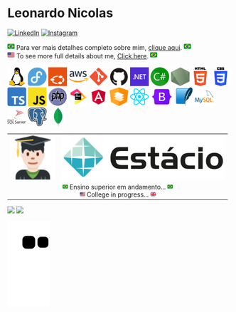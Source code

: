 # Leonardo Nicolas 
[![LinkedIn](https://img.shields.io/badge/Leonardo%20Nicolas-0077B5?style=for-the-badge&logo=linkedin&logoColor=white)](https://www.linkedin.com/in/leonardo-nicolas-sales-dias-2a3892149/)
[![Instagram](https://img.shields.io/badge/%40LeonardoNicolas.dev-%23E4405F.svg?style=for-the-badge&logo=Instagram&logoColor=white)](https://instagram.com/leonardonicolas.dev)
<!-- [![Twitter](https://img.shields.io/badge/%40leonicolasdev-%231DA1F2.svg?style=for-the-badge&logo=Twitter&logoColor=white)](https://twitter.com/leonicolasdev) -->

<div>
    <img src="./img/emojis/1f1e7-1f1f7.svg" width="16"> 
        Para ver mais detalhes completo sobre mim, <a href="./FULL-ABOUT-ME-BR.md">clique aqui</a>.
    <img src="./img/emojis/1f1e7-1f1f7.svg" width="16">  
</div>
<div>
    <img height="16" src="./img/emojis/1f1fa-1f1f8.svg">
        To see more full details about me, 
        <a href="./FULL-ABOUT-ME-EN.md">Click here</a>.
    <img src="./img/emojis/1f1e7-1f1f7.svg" width="16">  
</div>

<br>

<div>
  <img width="42" height="42" src="./img/icons/linux.svg" title="Linux"/>
  <img width="42" height="42" src="./img/icons/fedora.svg" title="Fedora Linux"/>
  <img width="42" height="42" src="./img/icons/ubuntu-2022.svg" title="Ubuntu"/>
  <img width="42" height="42" src="./img/icons/aws.svg" title="Ubuntu"/>
  <img width="42" height="42" src="./img/icons/git.svg" title="GIT Source Code Management"/>
  <img width="42" height="42" src="./img/icons/github-black.svg" style="background: white;" title="GitHub"/>
  <img width="42" height="42" src="./img/icons/dotnet.svg" title="Microsoft .NET Framework | Microsoft .NET core | Microsoft.NET"/>
  <img width="42" height="42" src="./img/icons/csharp-green.svg" title="C#"/>
  <img width="42" height="42" src="./img/icons/nodejs.svg" title="Node JS"/>
  <img width="42" height="42" src="./img/icons/html5.svg" title="HTML"/>
  <img width="42" height="42" src="./img/icons/css3.svg" title="CSS"/>
  <img width="42" height="42" src="./img/icons/ts.svg" title="TypeScript"/>
  <img width="42" height="42" src="./img/icons/javascript.svg" title="JavaScript"/>
  <img width="42" height="42" src="./img/icons/php.svg" title="PHP"/>
  <img width="42" height="42" src="./img/icons/JB_1_logo_beam.svg" title="JetBrains"/>
  <img width="42" height="42" src="./img/icons/angular.svg" title="Angular"/>
  <img width="42" height="42" src="./img/icons/angular-material.svg" title="Angular Material"/>
  <img width="42" height="42" src="./img/icons/react.svg" title="React"/>
  <img width="51" height="42" src="./img/icons/bootstrap.png" title="Bootstrap"/>
  <img width="42" height="42" src="./img/icons/sqlite.svg" title="SQLite"/>
  <img width="42" height="42" src="./img/icons/mysql.svg" title="MySQL">
  <img width="42" height="42" src="./img/icons/sql-server.svg" title="Microsoft SQL Server">
  <img width="42" height="42" src="./img/icons/postgresql.svg" title="PostgreSQL">
  <img width="42" height="42" src="./img/icons/mongodb.svg" title="MongoDB"/>  
</div>

<table cellpadding="0" cellspacing="0" border="0">
    <tr>
        <td><img src="./img/emojis/1f468-1f3fb-200d-1f393.svg" height="100"> </td>
        <td><img src="./img/logos/estacio.svg" height="100"></td>
    </tr>
    <tr>
        <td colspan="2" align="center">
            <img src="./img/emojis/1f1e7-1f1f7.svg" width="12"> Ensino superior em andamento... <img src="./img/emojis/1f1e7-1f1f7.svg" width="12"><br>
            <img height="12" src="./img/emojis/1f1fa-1f1f8.svg"> College in progress... <img height="12" src="./img/emojis/1f1ec-1f1e7.svg">
        </td>
    </tr>
</table>

<div>
  <img height="150em" src="https://github-readme-stats.vercel.app/api?username=leonardo-nicolas&show_icons=true&bg_color=CDCDCD&border_color=7D7D7D&title_color=087CFA&text_color=000000&icon_color=6B57FF&border_radius=15px&include_all_commits=true&count_private=true"/>
  <img height="150em" src="https://github-readme-stats.vercel.app/api/top-langs/?username=leonardo-nicolas&langs_count=7&layout=compact&show_icons=true&bg_color=CDCDCD&border_color=7D7D7D&title_color=087CFA&text_color=000000&icon_color=6B57FF&border_radius=15px&include_all_commits=true&count_private=true"/>
</div>

![Snake animation](https://github.com/leonardo-nicolas/leonardo-nicolas/blob/output/github-contribution-grid-snake.svg)
